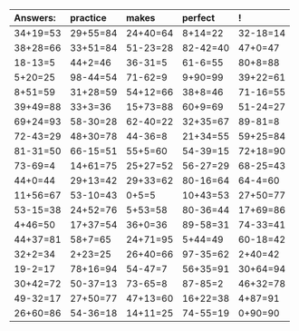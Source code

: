 | Answers: | practice | makes | perfect | ! |
| :--- | :--- | :--- | :--- | :--- |
| 34+19=53 | 29+55=84 | 24+40=64 | 8+14=22 | 32-18=14 | 
| 38+28=66 | 33+51=84 | 51-23=28 | 82-42=40 | 47+0=47 | 
| 18-13=5 | 44+2=46 | 36-31=5 | 61-6=55 | 80+8=88 | 
| 5+20=25 | 98-44=54 | 71-62=9 | 9+90=99 | 39+22=61 | 
| 8+51=59 | 31+28=59 | 54+12=66 | 38+8=46 | 71-16=55 | 
| 39+49=88 | 33+3=36 | 15+73=88 | 60+9=69 | 51-24=27 | 
| 69+24=93 | 58-30=28 | 62-40=22 | 32+35=67 | 89-81=8 | 
| 72-43=29 | 48+30=78 | 44-36=8 | 21+34=55 | 59+25=84 | 
| 81-31=50 | 66-15=51 | 55+5=60 | 54-39=15 | 72+18=90 | 
| 73-69=4 | 14+61=75 | 25+27=52 | 56-27=29 | 68-25=43 | 
| 44+0=44 | 29+13=42 | 29+33=62 | 80-16=64 | 64-4=60 | 
| 11+56=67 | 53-10=43 | 0+5=5 | 10+43=53 | 27+50=77 | 
| 53-15=38 | 24+52=76 | 5+53=58 | 80-36=44 | 17+69=86 | 
| 4+46=50 | 17+37=54 | 36+0=36 | 89-58=31 | 74-33=41 | 
| 44+37=81 | 58+7=65 | 24+71=95 | 5+44=49 | 60-18=42 | 
| 32+2=34 | 2+23=25 | 26+40=66 | 97-35=62 | 2+40=42 | 
| 19-2=17 | 78+16=94 | 54-47=7 | 56+35=91 | 30+64=94 | 
| 30+42=72 | 50-37=13 | 73-65=8 | 87-85=2 | 46+32=78 | 
| 49-32=17 | 27+50=77 | 47+13=60 | 16+22=38 | 4+87=91 | 
| 26+60=86 | 54-36=18 | 14+11=25 | 74-55=19 | 0+90=90 | 
